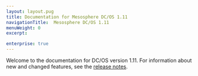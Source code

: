 ```yaml
---
layout: layout.pug
title: Documentation for Mesosphere DC/OS 1.11
navigationTitle:  Mesosphere DC/OS 1.11
menuWeight: 0
excerpt:

enterprise: true
---
```


Welcome to the documentation for DC/OS version 1.11. For information about new and changed features, see the [release notes](/1.11/release-notes/).
